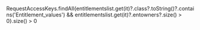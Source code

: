 RequestAccessKeys.findAll{entitlementslist.get(it)?.class?.toString()?.contains('Entitlement_values') && entitlementslist.get(it)?.entowners?.size() > 0}.size() > 0
